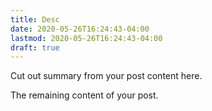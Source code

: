 ```yaml
---
title: Desc
date: 2020-05-26T16:24:43-04:00
lastmod: 2020-05-26T16:24:43-04:00
draft: true
---
```


Cut out summary from your post content here.

<!--more-->

The remaining content of your post.
